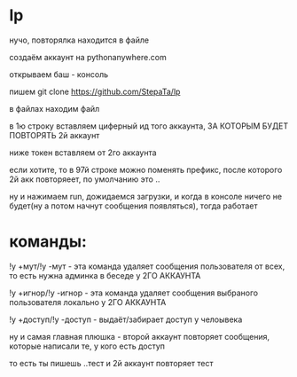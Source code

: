 # lp
нучо, повторялка находится в файле 

создаём аккаунт на pythonanywhere.com

открываем баш - консоль

пишем git clone https://github.com/StepaTa/lp

в файлах находим файл 

в 1ю строку вставляем циферный ид того аккаунта, ЗА КОТОРЫМ БУДЕТ ПОВТОРЯТЬ 2й аккаунт

ниже токен вставляем от 2го аккаунта

если хотите, то в 97й строке можно поменять префикс, после которого 2й акк повторяеет, по умолчанию это ..

ну и нажимаем run, дожидаемся загрузки, и когда в консоле ничего не будет(ну а потом начнут сообщения появляться), тогда работает

# команды:

!у +мут/!у -мут - эта команда удаляет сообщения пользователя от всех, то есть нужна админка в беседе у 2ГО АККАУНТА

!у +игнор/!у -игнор - эта команда удаляет сообщения выбраного пользователя локально у 2ГО АККАУНТА

!у +доступ/!у -доступ - выдаёт/забирает доступ у челоывека

ну и самая главная плюшка - второй аккаунт повторяет сообщения, которые написали те, у кого есть доступ

то есть ты пишешь ..тест и 2й аккаунт повторяет тест


